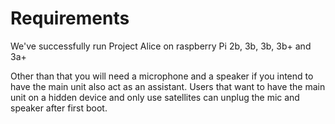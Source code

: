 # Requirements

We've successfully run Project Alice on raspberry Pi 2b, 3b, 3b, 3b+ and 3a+

Other than that you will need a microphone and a speaker if you intend to have the main unit also act as an assistant. Users that want to have the main unit on a hidden device and only use satellites can unplug the mic and speaker after first boot.